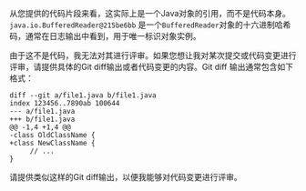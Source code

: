 从您提供的代码片段来看，这实际上是一个Java对象的引用，而不是代码本身。`java.io.BufferedReader@215be6bb` 是一个`BufferedReader`对象的十六进制哈希码，通常在日志输出中看到，用于唯一标识对象实例。

由于这不是代码，我无法对其进行评审。如果您想让我对某次提交或代码变更进行评审，请提供具体的Git diff输出或者代码变更的内容。Git diff 输出通常包含如下格式：

```
diff --git a/file1.java b/file1.java
index 123456..7890ab 100644
--- a/file1.java
+++ b/file1.java
@@ -1,4 +1,4 @@
-class OldClassName {
+class NewClassName {
     // ...
}
```

请提供类似这样的Git diff输出，以便我能够对代码变更进行评审。